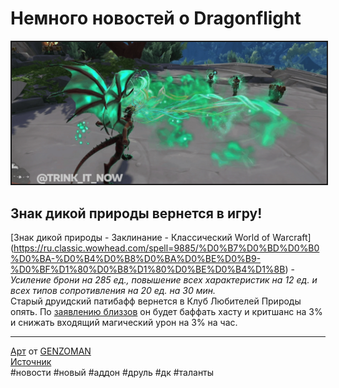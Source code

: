 # Немного новостей о Dragonflight

<html>
<center>
<img src=https://raw.githubusercontent.com/MagicalCow/TrinkIT-News/main/Sources/Assets/WH326948/WH326948-1.jpg float=center border=2>
</center>  
</html>

## Знак дикой природы вернется в игру!
[Знак дикой природы - Заклинание - Классический World of Warcraft]
(https://ru.classic.wowhead.com/spell=9885/%D0%B7%D0%BD%D0%B0%D0%BA-%D0%B4%D0%B8%D0%BA%D0%BE%D0%B9-%D0%BF%D1%80%D0%B8%D1%80%D0%BE%D0%B4%D1%8B) - *Усиление брони на 285 ед., повышение всех 
характеристик на 12 ед. и всех типов сопротивления на 20 ед. на 30 мин.*  
Старый друидский патибафф вернется в Клуб Любителей Природы опять. По [заявлению близзов](https://worldofwarcraft.com/en-gb/news/23797209/world-of-warcraft-dragonflight-talent-preview) он будет баффать хасту и критшанс на 3% и снижать входящий магический урон на 3% на час.


---
[Арт](https://www.deviantart.com/genzoman/art/Warcraft-Mark-of-Cenarius-351662290) от [GENZOMAN](https://www.deviantart.com/genzoman)  
[Источник](https://www.wowhead.com/news/327272)  
#новости #новый #аддон #друль #дк #таланты